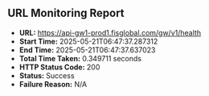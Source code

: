 ## URL Monitoring Report

- **URL:** https://api-gw1-prod1.fisglobal.com/gw/v1/health
- **Start Time:** 2025-05-21T06:47:37.287312
- **End Time:** 2025-05-21T06:47:37.637023
- **Total Time Taken:** 0.349711 seconds
- **HTTP Status Code:** 200
- **Status:** Success
- **Failure Reason:** N/A
